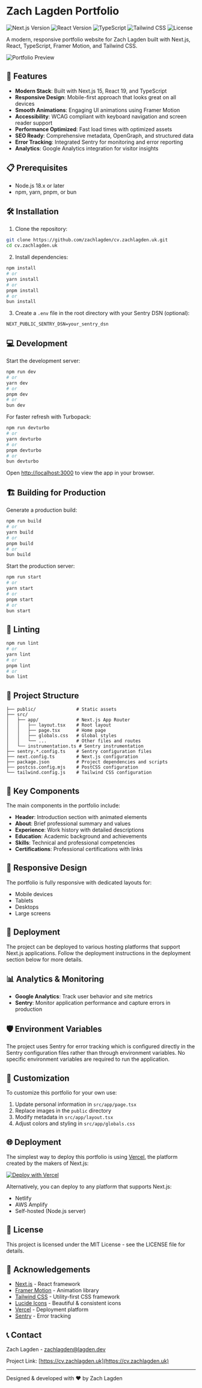 # Zach Lagden Portfolio

![Next.js Version](https://img.shields.io/badge/Next.js-15.2.1-black)
![React Version](https://img.shields.io/badge/React-19.0.0-blue)
![TypeScript](https://img.shields.io/badge/TypeScript-5-blue)
![Tailwind CSS](https://img.shields.io/badge/TailwindCSS-4-teal)
![License](https://img.shields.io/badge/License-MIT-green)

A modern, responsive portfolio website for Zach Lagden built with Next.js, React, TypeScript, Framer Motion, and Tailwind CSS.

![Portfolio Preview](/public/og-image.png)

## 🚀 Features

- **Modern Stack**: Built with Next.js 15, React 19, and TypeScript
- **Responsive Design**: Mobile-first approach that looks great on all devices
- **Smooth Animations**: Engaging UI animations using Framer Motion
- **Accessibility**: WCAG compliant with keyboard navigation and screen reader support
- **Performance Optimized**: Fast load times with optimized assets
- **SEO Ready**: Comprehensive metadata, OpenGraph, and structured data
- **Error Tracking**: Integrated Sentry for monitoring and error reporting
- **Analytics**: Google Analytics integration for visitor insights

## 📋 Prerequisites

- Node.js 18.x or later
- npm, yarn, pnpm, or bun

## 🛠️ Installation

1. Clone the repository:

```bash
git clone https://github.com/zachlagden/cv.zachlagden.uk.git
cd cv.zachlagden.uk
```

2. Install dependencies:

```bash
npm install
# or
yarn install
# or
pnpm install
# or
bun install
```

3. Create a `.env` file in the root directory with your Sentry DSN (optional):

```
NEXT_PUBLIC_SENTRY_DSN=your_sentry_dsn
```

## 💻 Development

Start the development server:

```bash
npm run dev
# or
yarn dev
# or
pnpm dev
# or
bun dev
```

For faster refresh with Turbopack:

```bash
npm run devturbo
# or
yarn devturbo
# or
pnpm devturbo
# or
bun devturbo
```

Open [http://localhost:3000](http://localhost:3000) to view the app in your browser.

## 🏗️ Building for Production

Generate a production build:

```bash
npm run build
# or
yarn build
# or
pnpm build
# or
bun build
```

Start the production server:

```bash
npm run start
# or
yarn start
# or
pnpm start
# or
bun start
```

## 🧪 Linting

```bash
npm run lint
# or
yarn lint
# or
pnpm lint
# or
bun lint
```

## 📁 Project Structure

```
├── public/               # Static assets
├── src/
│   ├── app/              # Next.js App Router
│   │   ├── layout.tsx    # Root layout
│   │   ├── page.tsx      # Home page
│   │   ├── globals.css   # Global styles
│   │   └── ...           # Other files and routes
│   └── instrumentation.ts # Sentry instrumentation
├── sentry.*.config.ts    # Sentry configuration files
├── next.config.ts        # Next.js configuration
├── package.json          # Project dependencies and scripts
├── postcss.config.mjs    # PostCSS configuration
└── tailwind.config.js    # Tailwind CSS configuration
```

## 🧩 Key Components

The main components in the portfolio include:

- **Header**: Introduction section with animated elements
- **About**: Brief professional summary and values
- **Experience**: Work history with detailed descriptions
- **Education**: Academic background and achievements
- **Skills**: Technical and professional competencies
- **Certifications**: Professional certifications with links

## 📱 Responsive Design

The portfolio is fully responsive with dedicated layouts for:

- Mobile devices
- Tablets
- Desktops
- Large screens

## 🔄 Deployment

The project can be deployed to various hosting platforms that support Next.js applications. Follow the deployment instructions in the deployment section below for more details.

## 📊 Analytics & Monitoring

- **Google Analytics**: Track user behavior and site metrics
- **Sentry**: Monitor application performance and capture errors in production

## 🛡️ Environment Variables

The project uses Sentry for error tracking which is configured directly in the Sentry configuration files rather than through environment variables. No specific environment variables are required to run the application.

## 🔧 Customization

To customize this portfolio for your own use:

1. Update personal information in `src/app/page.tsx`
2. Replace images in the `public` directory
3. Modify metadata in `src/app/layout.tsx`
4. Adjust colors and styling in `src/app/globals.css`

## 🌐 Deployment

The simplest way to deploy this portfolio is using [Vercel](https://vercel.com/), the platform created by the makers of Next.js:

[![Deploy with Vercel](https://vercel.com/button)](https://vercel.com/new/clone?repository-url=https%3A%2F%2Fgithub.com%2Fzachlagden%2Fcv.zachlagden.uk)

Alternatively, you can deploy to any platform that supports Next.js:

- Netlify
- AWS Amplify
- Self-hosted (Node.js server)

## 📝 License

This project is licensed under the MIT License - see the LICENSE file for details.

## 🙏 Acknowledgements

- [Next.js](https://nextjs.org/) - React framework
- [Framer Motion](https://www.framer.com/motion/) - Animation library
- [Tailwind CSS](https://tailwindcss.com/) - Utility-first CSS framework
- [Lucide Icons](https://lucide.dev/) - Beautiful & consistent icons
- [Vercel](https://vercel.com/) - Deployment platform
- [Sentry](https://sentry.io/) - Error tracking

## 📞 Contact

Zach Lagden - [zachlagden@lagden.dev](mailto:zachlagden@lagden.dev)

Project Link: [https://cv.zachlagden.uk](https://cv.zachlagden.uk)

---

Designed & developed with ❤️ by Zach Lagden
